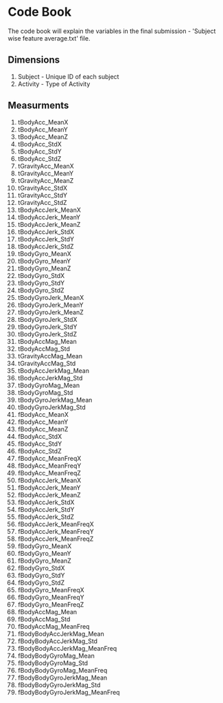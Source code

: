 # Code Book
The code book will explain the variables in the final submission - 'Subject wise feature average.txt' file.

## Dimensions
1. Subject - Unique ID of each subject
2. Activity - Type of Activity

## Measurments
1. tBodyAcc_MeanX
2. tBodyAcc_MeanY
3. tBodyAcc_MeanZ
4. tBodyAcc_StdX
5. tBodyAcc_StdY
6. tBodyAcc_StdZ
7. tGravityAcc_MeanX
8. tGravityAcc_MeanY
9. tGravityAcc_MeanZ
10. tGravityAcc_StdX
11. tGravityAcc_StdY
12. tGravityAcc_StdZ
13. tBodyAccJerk_MeanX
14. tBodyAccJerk_MeanY
15. tBodyAccJerk_MeanZ
16. tBodyAccJerk_StdX
17. tBodyAccJerk_StdY
18. tBodyAccJerk_StdZ
19. tBodyGyro_MeanX
20. tBodyGyro_MeanY
21. tBodyGyro_MeanZ
22. tBodyGyro_StdX
23. tBodyGyro_StdY
24. tBodyGyro_StdZ
25. tBodyGyroJerk_MeanX
26. tBodyGyroJerk_MeanY
27. tBodyGyroJerk_MeanZ
28. tBodyGyroJerk_StdX
29. tBodyGyroJerk_StdY
30. tBodyGyroJerk_StdZ
31. tBodyAccMag_Mean
32. tBodyAccMag_Std
33. tGravityAccMag_Mean
34. tGravityAccMag_Std
35. tBodyAccJerkMag_Mean
36. tBodyAccJerkMag_Std
37. tBodyGyroMag_Mean
38. tBodyGyroMag_Std
39. tBodyGyroJerkMag_Mean
40. tBodyGyroJerkMag_Std
41. fBodyAcc_MeanX
42. fBodyAcc_MeanY
43. fBodyAcc_MeanZ
44. fBodyAcc_StdX
45. fBodyAcc_StdY
46. fBodyAcc_StdZ
47. fBodyAcc_MeanFreqX
48. fBodyAcc_MeanFreqY
49. fBodyAcc_MeanFreqZ
50. fBodyAccJerk_MeanX
51. fBodyAccJerk_MeanY
52. fBodyAccJerk_MeanZ
53. fBodyAccJerk_StdX
54. fBodyAccJerk_StdY
55. fBodyAccJerk_StdZ
56. fBodyAccJerk_MeanFreqX
57. fBodyAccJerk_MeanFreqY
58. fBodyAccJerk_MeanFreqZ
59. fBodyGyro_MeanX
60. fBodyGyro_MeanY
61. fBodyGyro_MeanZ
62. fBodyGyro_StdX
63. fBodyGyro_StdY
64. fBodyGyro_StdZ
65. fBodyGyro_MeanFreqX
66. fBodyGyro_MeanFreqY
67. fBodyGyro_MeanFreqZ
68. fBodyAccMag_Mean
69. fBodyAccMag_Std
70. fBodyAccMag_MeanFreq
71. fBodyBodyAccJerkMag_Mean
72. fBodyBodyAccJerkMag_Std
73. fBodyBodyAccJerkMag_MeanFreq
74. fBodyBodyGyroMag_Mean
75. fBodyBodyGyroMag_Std
76. fBodyBodyGyroMag_MeanFreq
77. fBodyBodyGyroJerkMag_Mean
78. fBodyBodyGyroJerkMag_Std
79. fBodyBodyGyroJerkMag_MeanFreq
